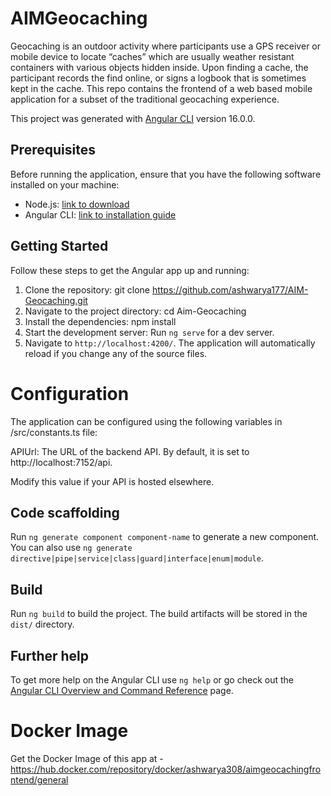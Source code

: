 # AIMGeocaching
Geocaching is an outdoor activity where participants use a GPS receiver or mobile device to locate “caches” which are usually weather resistant containers with various objects hidden inside. Upon finding a cache, the participant records the find online, or signs a logbook that is sometimes kept in the cache. This repo contains the frontend of a web based mobile application for a subset of the traditional geocaching experience.

This project was generated with [Angular CLI](https://github.com/angular/angular-cli) version 16.0.0.

## Prerequisites

Before running the application, ensure that you have the following software installed on your machine:

- Node.js: [link to download](https://nodejs.org/)
- Angular CLI: [link to installation guide](https://angular.io/cli)

## Getting Started

Follow these steps to get the Angular app up and running:

1. Clone the repository: git clone https://github.com/ashwarya177/AIM-Geocaching.git
2. Navigate to the project directory: cd Aim-Geocaching
3. Install the dependencies: npm install
4. Start the development server: Run `ng serve` for a dev server. 
5. Navigate to `http://localhost:4200/`. The application will automatically reload if you change any of the source files.

# Configuration
The application can be configured using the following variables in /src/constants.ts file:

APIUrl: The URL of the backend API. By default, it is set to http://localhost:7152/api. 

Modify this value if your API is hosted elsewhere.

## Code scaffolding

Run `ng generate component component-name` to generate a new component. You can also use `ng generate directive|pipe|service|class|guard|interface|enum|module`.

## Build

Run `ng build` to build the project. The build artifacts will be stored in the `dist/` directory.

## Further help

To get more help on the Angular CLI use `ng help` or go check out the [Angular CLI Overview and Command Reference](https://angular.io/cli) page.

# Docker Image
Get the Docker Image of this app at - https://hub.docker.com/repository/docker/ashwarya308/aimgeocachingfrontend/general
